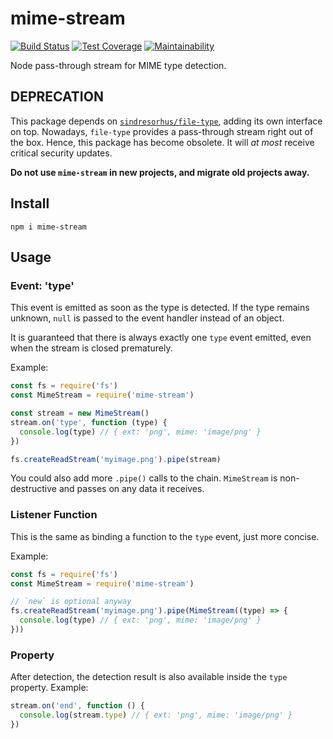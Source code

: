 # mime-stream

[![Build Status](https://travis-ci.com/meyfa/mime-stream.svg?branch=master)](https://travis-ci.com/meyfa/mime-stream)
[![Test Coverage](https://api.codeclimate.com/v1/badges/967ee21b11d6972d342a/test_coverage)](https://codeclimate.com/github/meyfa/mime-stream/test_coverage)
[![Maintainability](https://api.codeclimate.com/v1/badges/967ee21b11d6972d342a/maintainability)](https://codeclimate.com/github/meyfa/mime-stream/maintainability)

Node pass-through stream for MIME type detection.

## DEPRECATION

This package depends on [`sindresorhus/file-type`](https://www.npmjs.com/package/file-type),
adding its own interface on top.
Nowadays, `file-type` provides a pass-through stream right out of the box.
Hence, this package has become obsolete. It will _at most_ receive critical
security updates.

**Do not use `mime-stream` in new projects, and migrate old projects away.**

## Install

```
npm i mime-stream
```

## Usage

### Event: 'type'

This event is emitted as soon as the type is detected. If the type remains
unknown, `null` is passed to the event handler instead of an object.

It is guaranteed that there is always exactly one `type` event emitted, even
when the stream is closed prematurely.

Example:

```javascript
const fs = require('fs')
const MimeStream = require('mime-stream')

const stream = new MimeStream()
stream.on('type', function (type) {
  console.log(type) // { ext: 'png', mime: 'image/png' }
})

fs.createReadStream('myimage.png').pipe(stream)
```

You could also add more `.pipe()` calls to the chain. `MimeStream` is
non-destructive and passes on any data it receives.

### Listener Function

This is the same as binding a function to the `type` event, just more
concise.

Example:

```javascript
const fs = require('fs')
const MimeStream = require('mime-stream')

// `new` is optional anyway
fs.createReadStream('myimage.png').pipe(MimeStream((type) => {
  console.log(type) // { ext: 'png', mime: 'image/png' }
}))
```

### Property

After detection, the detection result is also available inside the `type`
property. Example:

```javascript
stream.on('end', function () {
  console.log(stream.type) // { ext: 'png', mime: 'image/png' }
})
```
